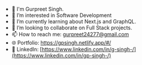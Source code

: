 - 👋 I'm Gurpreet Singh.  
- 🔭 I’m interested in Software Development
- 🌱 I’m currently learning about Next.js and GraphQL.
- 💬 I’m looking to collaborate on Full Stack projects.
- 📫 How to reach me: gurpreet24277@gmail.com
- 🌐 Portfolio: https://gpsingh.netlify.app/#/
- 📎 LinkedIn: [https://www.linkedin.com/in/g-singh-/](https://www.linkedin.com/in/gp-singh-/)
